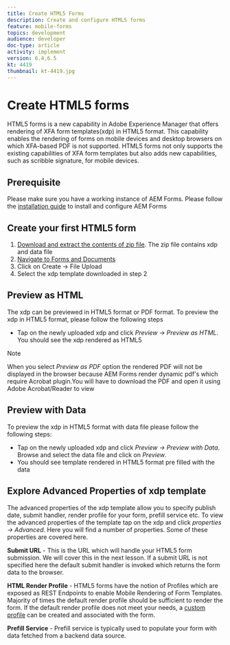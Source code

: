 ```yaml
---
title: Create HTML5 Forms
description: Create and configure HTML5 forms
feature: mobile-forms
topics: development
audience: developer
doc-type: article
activity: implement
version: 6.4,6.5
kt: 4419
thumbnail: kt-4419.jpg
---
```


# Create HTML5 forms

HTML5 forms is a new capability in Adobe Experience Manager that offers rendering of XFA form templates(xdp) in HTML5 format. This capability enables the rendering of forms on mobile devices and desktop browsers on which XFA-based PDF is not supported. HTML5 forms not only supports the existing capabilities of XFA form templates but also adds new capabilities, such as scribble signature, for mobile devices. 

## Prerequisite

Please make sure you have a working instance of AEM Forms. Please follow the [installation guide](https://docs.adobe.com/content/help/en/experience-manager-65/forms/install-aem-forms/osgi-installation/installing-configuring-aem-forms-osgi.html) to install and configure AEM Forms

## Create your first HTML5 form

1. [Download and extract the contents of zip file](assets/assets.zip). The zip file contains xdp and data file
2. [Navigate to Forms and Documents](http://localhost:4502/aem/forms.html/content/dam/formsanddocuments)
3. Click on Create -> File Upload
4. Select the xdp template downloaded in step 2

## Preview as HTML

The xdp can be previewed in HTML5 format or PDF format. To preview the xdp in HTML5 format, please follow the following steps

* Tap on the newly uploaded xdp and click _Preview -> Preview as HTML_. You should see the xdp rendered as HTML5

>[!NOTE]
>When you select _Preview as PDF_ option the rendered PDF will not be displayed in the browser because AEM Forms render dynamic pdf's which require Acrobat plugin.You will have to download the PDF and open it using Adobe Acrobat/Reader to view


## Preview with Data

To preview the xdp in HTML5 format with data file please follow the following steps:

* Tap on the newly uploaded xdp and click _Preview -> Preview with Data_. Browse and select the data file and click on _Preview_.
* You should see template rendered in HTML5 format pre filled with the data

## Explore Advanced Properties of xdp template

 The advanced properties of the xdp template allow you to specify publish date, submit handler, render profile for your form, prefill service etc. To view the advanced properties of the template tap on the xdp and click _properties -> Advanced_. Here you will find a number of properties. Some of these properties are covered here.
 
 **Submit URL** - This is the URL which will handle your HTML5 form submission. We will cover this in the next lesson. If a submit URL is not specified here the default submit handler is invoked which returns the form data to the browser.
 
 **HTML Render Profile** - HTML5 forms have the notion of Profiles which are exposed as REST Endpoints to enable Mobile Rendering of Form Templates. Majority of times the default render profile should be sufficient to render the form. If the default render profile does not meet your needs, a [custom profile](https://docs.adobe.com/content/help/en/experience-manager-64/forms/html5-forms/custom-profile.html) can be created and associated with the form.

**Prefill Service** - Prefill service is typically used to populate your form with data fetched from a backend data source.

